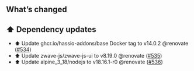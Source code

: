 ## What’s changed

## ⬆️ Dependency updates

- ⬆️ Update ghcr.io/hassio-addons/base Docker tag to v14.0.2 @renovate ([#534](https://github.com/hassio-addons/addon-zwave-js-ui/pull/534))
- ⬆️ Update zwave-js/zwave-js-ui to v8.19.0 @renovate ([#535](https://github.com/hassio-addons/addon-zwave-js-ui/pull/535))
- ⬆️ Update alpine_3_18/nodejs to v18.16.1-r0 @renovate ([#536](https://github.com/hassio-addons/addon-zwave-js-ui/pull/536))
